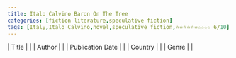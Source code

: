 ```yaml
---
title: Italo Calvino Baron On The Tree
categories: [fiction literature,speculative fiction]
tags: [Italy,Italo Calvino,novel,speculative fiction,⭐⭐⭐⭐⭐⭐☆☆☆☆ 6/10]
---
```

| Title |  |
| Author |  |
| Publication Date |   |
| Country |  |
| Genre |   |
        
